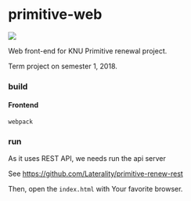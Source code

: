 # primitive-web

[![](https://data.jsdelivr.com/v1/package/npm/axios/badge)](https://www.jsdelivr.com/package/npm/axios)

Web front-end for KNU Primitive renewal project.

Term project on semester 1, 2018.

### build

#### Frontend

```
webpack
```

### run

As it uses REST API, we needs run the api server

See https://github.com/Laterality/primitive-renew-rest

Then, open the `index.html` with Your favorite browser.